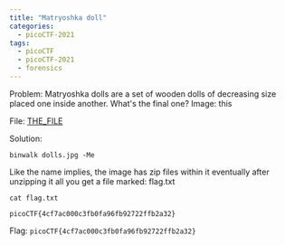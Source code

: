 ```yaml
---
title: "Matryoshka doll"
categories:
  - picoCTF-2021
tags:
  - picoCTF
  - picoCTF-2021
  - forensics
---
```


Problem: Matryoshka dolls are a set of wooden dolls of decreasing size placed one inside another. What's the final one? Image: this

File: [THE_FILE](https://github.com/Yorzaren/ctf/raw/master/picoCTF-2021/problem-files/dolls.jpg "Download file")

Solution: 

```binwalk dolls.jpg -Me```

Like the name implies, the image has zip files within it eventually after unzipping it all you get a file marked: flag.txt

`cat flag.txt`

```picoCTF{4cf7ac000c3fb0fa96fb92722ffb2a32}```

Flag: ```picoCTF{4cf7ac000c3fb0fa96fb92722ffb2a32}```
